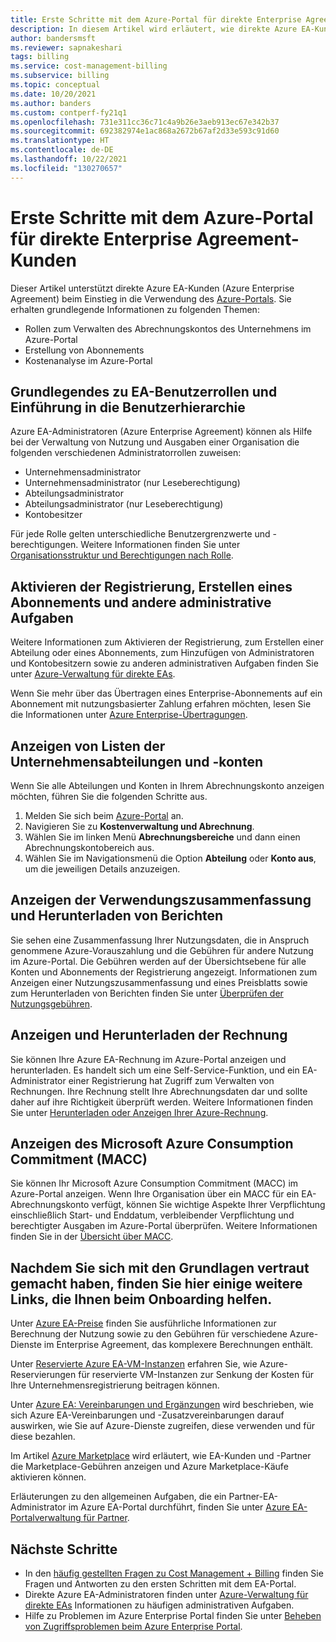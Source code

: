 ```yaml
---
title: Erste Schritte mit dem Azure-Portal für direkte Enterprise Agreement-Kunden
description: In diesem Artikel wird erläutert, wie direkte Azure EA-Kunden (Azure Enterprise Agreement) das Azure-Portal verwenden.
author: bandersmsft
ms.reviewer: sapnakeshari
tags: billing
ms.service: cost-management-billing
ms.subservice: billing
ms.topic: conceptual
ms.date: 10/20/2021
ms.author: banders
ms.custom: contperf-fy21q1
ms.openlocfilehash: 731e311cc36c71c4a9b26e3aeb913ec67e342b37
ms.sourcegitcommit: 692382974e1ac868a2672b67af2d33e593c91d60
ms.translationtype: HT
ms.contentlocale: de-DE
ms.lasthandoff: 10/22/2021
ms.locfileid: "130270657"
---
```

# <a name="get-started-with-the-azure-portal-for-direct-enterprise-agreement-customers"></a>Erste Schritte mit dem Azure-Portal für direkte Enterprise Agreement-Kunden

Dieser Artikel unterstützt direkte Azure EA-Kunden (Azure Enterprise Agreement) beim Einstieg in die Verwendung des [Azure-Portals](https://portal.azure.com). Sie erhalten grundlegende Informationen zu folgenden Themen:

- Rollen zum Verwalten des Abrechnungskontos des Unternehmens im Azure-Portal
- Erstellung von Abonnements
- Kostenanalyse im Azure-Portal

## <a name="understanding-ea-user-roles-and-introduction-to-user-hierarchy"></a>Grundlegendes zu EA-Benutzerrollen und Einführung in die Benutzerhierarchie

Azure EA-Administratoren (Azure Enterprise Agreement) können als Hilfe bei der Verwaltung von Nutzung und Ausgaben einer Organisation die folgenden verschiedenen Administratorrollen zuweisen:

- Unternehmensadministrator
- Unternehmensadministrator (nur Leseberechtigung)
- Abteilungsadministrator
- Abteilungsadministrator (nur Leseberechtigung)
- Kontobesitzer

Für jede Rolle gelten unterschiedliche Benutzergrenzwerte und -berechtigungen. Weitere Informationen finden Sie unter [Organisationsstruktur und Berechtigungen nach Rolle](understand-ea-roles.md#organization-structure-and-permissions-by-role).

## <a name="activate-your-enrollment-create-a-subscription-and-other-administrative-tasks"></a>Aktivieren der Registrierung, Erstellen eines Abonnements und andere administrative Aufgaben

Weitere Informationen zum Aktivieren der Registrierung, zum Erstellen einer Abteilung oder eines Abonnements, zum Hinzufügen von Administratoren und Kontobesitzern sowie zu anderen administrativen Aufgaben finden Sie unter [Azure-Verwaltung für direkte EAs](direct-ea-administration.md).

Wenn Sie mehr über das Übertragen eines Enterprise-Abonnements auf ein Abonnement mit nutzungsbasierter Zahlung erfahren möchten, lesen Sie die Informationen unter [Azure Enterprise-Übertragungen](ea-transfers.md).

## <a name="view-your-enterprise-department-and-account-lists"></a>Anzeigen von Listen der Unternehmensabteilungen und -konten

Wenn Sie alle Abteilungen und Konten in Ihrem Abrechnungskonto anzeigen möchten, führen Sie die folgenden Schritte aus.

1. Melden Sie sich beim [Azure-Portal](https://portal.azure.com) an.
1. Navigieren Sie zu **Kostenverwaltung und Abrechnung**.
1. Wählen Sie im linken Menü **Abrechnungsbereiche** und dann einen Abrechnungskontobereich aus.
1. Wählen Sie im Navigationsmenü die Option **Abteilung** oder **Konto aus**, um die jeweiligen Details anzuzeigen.

## <a name="view-usage-summary-and-download-reports"></a>Anzeigen der Verwendungszusammenfassung und Herunterladen von Berichten

Sie sehen eine Zusammenfassung Ihrer Nutzungsdaten, die in Anspruch genommene Azure-Vorauszahlung und die Gebühren für andere Nutzung im Azure-Portal. Die Gebühren werden auf der Übersichtsebene für alle Konten und Abonnements der Registrierung angezeigt.
Informationen zum Anzeigen einer Nutzungszusammenfassung und eines Preisblatts sowie zum Herunterladen von Berichten finden Sie unter [Überprüfen der Nutzungsgebühren](direct-ea-azure-usage-charges-invoices.md#review-usage-charges).

## <a name="view-and-download-invoice"></a>Anzeigen und Herunterladen der Rechnung

Sie können Ihre Azure EA-Rechnung im Azure-Portal anzeigen und herunterladen. Es handelt sich um eine Self-Service-Funktion, und ein EA-Administrator einer Registrierung hat Zugriff zum Verwalten von Rechnungen. Ihre Rechnung stellt Ihre Abrechnungsdaten dar und sollte daher auf ihre Richtigkeit überprüft werden. Weitere Informationen finden Sie unter [Herunterladen oder Anzeigen Ihrer Azure-Rechnung](direct-ea-azure-usage-charges-invoices.md#download-or-view-your-azure-billing-invoice).

## <a name="view-microsoft-azure-consumption-commitment-macc"></a>Anzeigen des Microsoft Azure Consumption Commitment (MACC)

Sie können Ihr Microsoft Azure Consumption Commitment (MACC) im Azure-Portal anzeigen. Wenn Ihre Organisation über ein MACC für ein EA-Abrechnungskonto verfügt, können Sie wichtige Aspekte Ihrer Verpflichtung einschließlich Start- und Enddatum, verbleibender Verpflichtung und berechtigter Ausgaben im Azure-Portal überprüfen. Weitere Informationen finden Sie in der [Übersicht über MACC](track-consumption-commitment.md?tabs=portal.md#track-your-macc-commitment).

## <a name="now-that-youre-familiar-with-the-basics-here-are-some-more-links-to-help-you-get-onboarded"></a>Nachdem Sie sich mit den Grundlagen vertraut gemacht haben, finden Sie hier einige weitere Links, die Ihnen beim Onboarding helfen.

Unter [Azure EA-Preise](./ea-pricing-overview.md) finden Sie ausführliche Informationen zur Berechnung der Nutzung sowie zu den Gebühren für verschiedene Azure-Dienste im Enterprise Agreement, das komplexere Berechnungen enthält.

Unter [Reservierte Azure EA-VM-Instanzen](ea-portal-vm-reservations.md) erfahren Sie, wie Azure-Reservierungen für reservierte VM-Instanzen zur Senkung der Kosten für Ihre Unternehmensregistrierung beitragen können.


Unter [Azure EA: Vereinbarungen und Ergänzungen](./ea-portal-agreements.md) wird beschrieben, wie sich Azure EA-Vereinbarungen und -Zusatzvereinbarungen darauf auswirken, wie Sie auf Azure-Dienste zugreifen, diese verwenden und für diese bezahlen.

Im Artikel [Azure Marketplace](./ea-azure-marketplace.md) wird erläutert, wie EA-Kunden und -Partner die Marketplace-Gebühren anzeigen und Azure Marketplace-Käufe aktivieren können.

Erläuterungen zu den allgemeinen Aufgaben, die ein Partner-EA-Administrator im Azure EA-Portal durchführt, finden Sie unter [Azure EA-Portalverwaltung für Partner](ea-partner-portal-administration.md).

## <a name="next-steps"></a>Nächste Schritte

- In den [häufig gestellten Fragen zu Cost Management + Billing](../cost-management-billing-faq.yml) finden Sie Fragen und Antworten zu den ersten Schritten mit dem EA-Portal.
- Direkte Azure EA-Administratoren finden unter [Azure-Verwaltung für direkte EAs](direct-ea-administration.md) Informationen zu häufigen administrativen Aufgaben.
- Hilfe zu Problemen im Azure Enterprise Portal finden Sie unter [Beheben von Zugriffsproblemen beim Azure Enterprise Portal](ea-portal-troubleshoot.md).